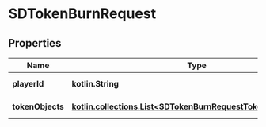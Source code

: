 
# SDTokenBurnRequest

## Properties
Name | Type | Description | Notes
------------ | ------------- | ------------- | -------------
**playerId** | **kotlin.String** | The Player&#39;s id, can be found with Player/getId(s). (ex. CzySggxVQz51jciGRFDY7d5BER2fav6TNEnPGjusPJPd) | 
**tokenObjects** | [**kotlin.collections.List&lt;SDTokenBurnRequestTokenObjectsInner&gt;**](SDTokenBurnRequestTokenObjectsInner.md) | An an array of objects to burn (ex. [{tokenId: 5, amount: \&quot;6\&quot;}]) | 



